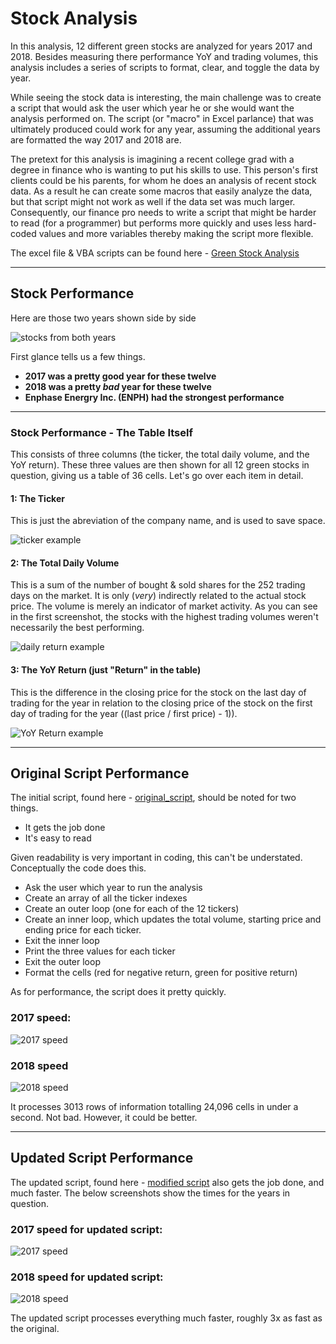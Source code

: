 # Stock Analysis

In this analysis, 12 different green stocks are analyzed for years 2017 and 2018. Besides measuring there performance YoY and trading volumes, this analysis includes a series of scripts to format, clear, and toggle the data by year.

While seeing the stock data is interesting, the main challenge was to create a script that would ask the user which year he or she would want the analysis performed on. The script (or "macro" in Excel parlance) that was ultimately produced could work for any year, assuming the additional years are formatted the way 2017 and 2018 are. 

The pretext for this analysis is imagining a recent college grad with a degree in finance who is wanting to put his skills to use. This person's first clients could be his parents, for whom he does an analysis of recent stock data. As a result he can create some macros that easily analyze the data, but that script might not work as well if the data set was much larger. Consequently, our finance pro needs to write a script that might be harder to read (for a programmer) but performs more quickly and uses less hard-coded values and more variables thereby making the script more flexible. 

The excel file & VBA scripts can be found here - [Green Stock Analysis](https://github.com/carlosjennings1991/stock-analysis/blob/main/VBA_Challenge.xlsm)

---

## Stock Performance

Here are those two years shown side by side

![stocks from both years](https://github.com/carlosjennings1991/stock-analysis/blob/main/Resources/Stocks_2017_and_2018.png)

First glance tells us a few things. 

- **2017 was a pretty good year for these twelve**
- **2018 was a pretty *bad* year for these twelve**
- **Enphase Energry Inc. (ENPH) had the strongest performance**

---

### Stock Performance - The Table Itself

This consists of three columns (the ticker, the total daily volume, and the YoY return). These three values are then shown for all 12 green stocks in question, giving us a table of 36 cells. Let's go over each item in detail. 

#### 1: The Ticker

This is just the abreviation of the company name, and is used to save space. 

![ticker example](https://github.com/carlosjennings1991/stock-analysis/blob/main/Resources/ticker%20example.png)

#### 2: The Total Daily Volume

This is a sum of the number of bought & sold shares for the 252 trading days on the market. It is only (*very*) indirectly related to the actual stock price. The volume is merely an indicator of market activity. As you can see in the first screenshot, the stocks with the highest trading volumes weren't necessarily the best performing. 

![daily return example](https://github.com/carlosjennings1991/stock-analysis/blob/main/Resources/total%20daily%20volume.png)

#### 3: The YoY Return (just "Return" in the table)

This is the difference in the closing price for the stock on the last day of trading for the year in relation to the closing price of the stock on the first day of trading for the year ((last price / first price) - 1)). 

![YoY Return example](https://github.com/carlosjennings1991/stock-analysis/blob/main/Resources/YoY%20return.png)

---

## Original Script Performance

The initial script, found here - [original_script](https://github.com/carlosjennings1991/stock-analysis/blob/main/Resources/Initial%20Script.bas), should be noted for two things. 

- It gets the job done
- It's easy to read

Given readability is very important in coding, this can't be understated. Conceptually the code does this. 

- Ask the user which year to run the analysis
- Create an array of all the ticker indexes
- Create an outer loop (one for each of the 12 tickers)
- Create an inner loop, which updates the total volume, starting price and ending price for each ticker. 
- Exit the inner loop
- Print the three values for each ticker
- Exit the outer loop
- Format the cells (red for negative return, green for positive return)

As for performance, the script does it pretty quickly. 

### 2017 speed: 

![2017 speed](https://github.com/carlosjennings1991/stock-analysis/blob/main/Resources/VBA_Challenge_Original_Code_2017.png)

### 2018 speed
![2018 speed](https://github.com/carlosjennings1991/stock-analysis/blob/main/Resources/VBA_Challenge_Original_Code_2018.png)

It processes 3013 rows of information totalling 24,096 cells in under a second. Not bad. However, it could be better. 

---
## Updated Script Performance

The updated script, found here - [modified script](https://github.com/carlosjennings1991/stock-analysis/blob/main/Resources/Modified%20Script.bas) also gets the job done, and much faster. The below screenshots show the times for the years in question. 

### 2017 speed for updated script:

![2017 speed](https://github.com/carlosjennings1991/stock-analysis/blob/main/Resources/VBA_Challenge_2017.png)

### 2018 speed for updated script:

![2018 speed](https://github.com/carlosjennings1991/stock-analysis/blob/main/Resources/VBA_Challenge_2018.png)

The updated script processes everything much faster, roughly 3x as fast as the original. 







